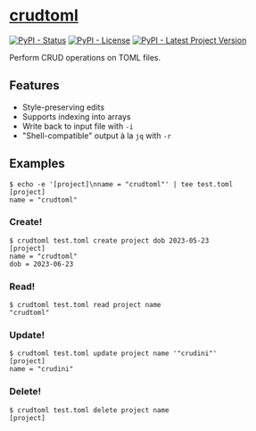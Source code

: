 # [crudtoml](https://github.com/Edward-Knight/crudtoml)

[![PyPI - Status](https://img.shields.io/pypi/status/crudtoml)](https://pypi.org/project/crudtoml/)
[![PyPI - License](https://img.shields.io/pypi/l/crudtoml)](https://pypi.org/project/crudtoml/)
[![PyPI - Latest Project Version](https://img.shields.io/pypi/v/crudtoml)](https://pypi.org/project/crudtoml/)

Perform CRUD operations on TOML files.


## Features

* Style-preserving edits
* Supports indexing into arrays
* Write back to input file with `-i`
* "Shell-compatible" output à la `jq` with `-r`


## Examples

```shell
$ echo -e '[project]\nname = "crudtoml"' | tee test.toml
[project]
name = "crudtoml"
```

### Create!

```shell
$ crudtoml test.toml create project dob 2023-05-23
[project]
name = "crudtoml"
dob = 2023-06-23
```

### Read!

```shell
$ crudtoml test.toml read project name
"crudtoml"
```

### Update!

```shell
$ crudtoml test.toml update project name '"crudini"'
[project]
name = "crudini"
```

### Delete!

```shell
$ crudtoml test.toml delete project name
[project]
```

